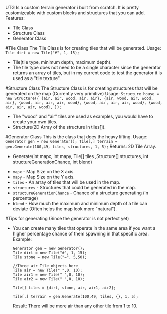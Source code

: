 UTG Is a custom terrain generator i built from scratch. It is pretty customizeable with custom blocks and structures that you can add. 
Features:
  - Tile Class
  - Structure Class
  - Generator Class

#Tile Class
The Tile Class is for creating tiles that will be generated.
Usage: ```Tile dirt = new Tile("#", 1, 15);```
  *  Tile(tile type, minimum depth, maximum depth).
  *  The tile type does not need to be a single character since the generator returns an array of tiles, but in my current code to test the generator it is used as a "tile texture".

#Structure Class
The Structure Class is for creating structures that will be generated on the map (Currently very primitive)
Usage: ```Structure house = new Structure({
  {air, air, wood, air, air},
  {air, wood, air, wood, air},
  {wood, air, air, air, wood},
  {wood, air, air, air, wood},
  {wood, air, air, air, wood},
});```
  *  The "wood" and "air" tiles are used as examples, you would have to create your own tiles.
  *  Structure(2D Array of the structure in tiles[]).

#Generator Class
This is the class that does the heavy lifting.
Usage: ```
Generator gen = new Generator();
Tile[,] terrain = gen.Generate(100,49, tiles, structures, 1, 5);```
Returns: 2D Tile Array.
  *  Generate(int mapx, int mapy, Tile[] tiles ,Structure[] structures, int structureGenerationChance, int blend)
  -  `mapx` - Map Size on the X axis.
  -  `mapy` - Map Size on the Y axis.
  -  `tiles` - An array of tiles that will be used in the map.
  -  `structures` - Structures that could be generated in the map.
  -  `structureGenerationChance` - Chance of a structure generating (in percentage)
  -  `blend` - How much the maximum and minimum depth of a tile can deviate (Often helps the map look more "natural").

#Tips for generating (Since the generator is not perfect yet)
  *  You can create many tiles that operate in the same area if you want a higher percentage chance of them spawning in that specific area.
     Example:
     ```
     Generator gen = new Generator();
     Tile dirt = new Tile("#", 1, 15);
     Tile stone = new Tile("=", 5,50);

     //Three air Tile objects here
     Tile air = new Tile(" ",0, 10);
     Tile air1 = new Tile(" ",0, 10); 
     Tile air2 = new Tile(" ",0, 10);
     
     Tile[] tiles = {dirt, stone, air, air1, air2};

     Tile[,] terrain = gen.Generate(100,49, tiles, {}, 1, 5);
     ```
     Result: There will be more air than any other tile from 1 to 10.
